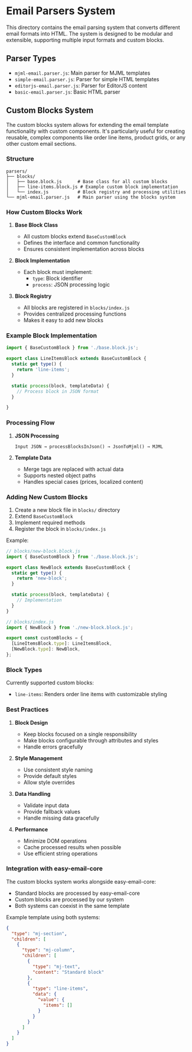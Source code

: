 # Email Parsers System

This directory contains the email parsing system that converts different email formats into HTML. The system is designed to be modular and extensible, supporting multiple input formats and custom blocks.

## Parser Types

- `mjml-email.parser.js`: Main parser for MJML templates
- `simple-email.parser.js`: Parser for simple HTML templates
- `editorjs-email.parser.js`: Parser for EditorJS content
- `basic-email.parser.js`: Basic HTML parser

## Custom Blocks System

The custom blocks system allows for extending the email template functionality with custom components. It's particularly useful for creating reusable, complex components like order line items, product grids, or any other custom email sections.

### Structure

```
parsers/
├── blocks/
│   ├── base.block.js      # Base class for all custom blocks
│   ├── line-items.block.js # Example custom block implementation
│   └── index.js           # Block registry and processing utilities
└── mjml-email.parser.js   # Main parser using the blocks system
```

### How Custom Blocks Work

1. **Base Block Class**
   - All custom blocks extend `BaseCustomBlock`
   - Defines the interface and common functionality
   - Ensures consistent implementation across blocks

2. **Block Implementation**
   - Each block must implement:
     - `type`: Block identifier
     - `process`: JSON processing logic

3. **Block Registry**
   - All blocks are registered in `blocks/index.js`
   - Provides centralized processing functions
   - Makes it easy to add new blocks

### Example Block Implementation

```javascript
import { BaseCustomBlock } from './base.block.js';

export class LineItemsBlock extends BaseCustomBlock {
  static get type() {
    return 'line-items';
  }

  static process(block, templateData) {
    // Process block in JSON format
  }

}
```

### Processing Flow

1. **JSON Processing**
   ```
   Input JSON → processBlocksInJson() → JsonToMjml() → MJML
   ```

2. **Template Data**
   - Merge tags are replaced with actual data
   - Supports nested object paths
   - Handles special cases (prices, localized content)

### Adding New Custom Blocks

1. Create a new block file in `blocks/` directory
2. Extend `BaseCustomBlock`
3. Implement required methods
4. Register the block in `blocks/index.js`

Example:
```javascript
// blocks/new-block.block.js
import { BaseCustomBlock } from './base.block.js';

export class NewBlock extends BaseCustomBlock {
  static get type() {
    return 'new-block';
  }

  static process(block, templateData) {
    // Implementation
  }
}

// blocks/index.js
import { NewBlock } from './new-block.block.js';

export const customBlocks = {
  [LineItemsBlock.type]: LineItemsBlock,
  [NewBlock.type]: NewBlock,
};
```

### Block Types

Currently supported custom blocks:
- `line-items`: Renders order line items with customizable styling

### Best Practices

1. **Block Design**
   - Keep blocks focused on a single responsibility
   - Make blocks configurable through attributes and styles
   - Handle errors gracefully

2. **Style Management**
   - Use consistent style naming
   - Provide default styles
   - Allow style overrides

3. **Data Handling**
   - Validate input data
   - Provide fallback values
   - Handle missing data gracefully

4. **Performance**
   - Minimize DOM operations
   - Cache processed results when possible
   - Use efficient string operations

### Integration with easy-email-core

The custom blocks system works alongside easy-email-core:
- Standard blocks are processed by easy-email-core
- Custom blocks are processed by our system
- Both systems can coexist in the same template

Example template using both systems:
```json
{
  "type": "mj-section",
  "children": [
    {
      "type": "mj-column",
      "children": [
        {
          "type": "mj-text",
          "content": "Standard block"
        },
        {
          "type": "line-items",
          "data": {
            "value": {
              "items": []
            }
          }
        }
      ]
    }
  ]
}
``` 